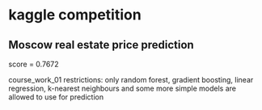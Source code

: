 # kaggle competition

## Moscow real estate price prediction

score = 0.7672

course_work_01
restrictions: only random forest, gradient boosting, linear regression, k-nearest neighbours and some more simple models are allowed to use for prediction

